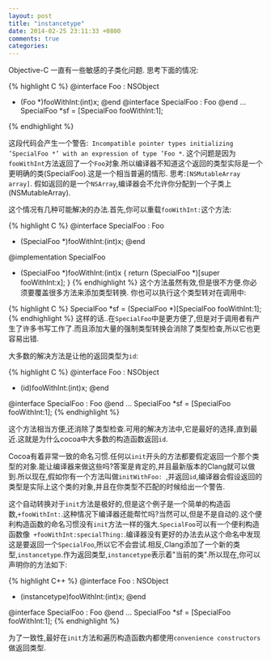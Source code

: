 ```yaml
---
layout: post
title: "instancetype"
date: 2014-02-25 23:11:33 +0800
comments: true
categories: 
---
```


Objective-C 一直有一些敏感的子类化问题. 思考下面的情况:

{% highlight C %}
@interface Foo : NSObject
+ (Foo *)fooWithInt:(int)x; @end
@interface SpecialFoo : Foo
@end
...
SpecialFoo *sf = [SpecialFoo fooWithInt:1];

{% endhighlight %}

<!-- more -->

这段代码会产生一个警告:` Incompatible pointer types initializing ’SpecialFoo *’ with an expression of type ’Foo *`. 这个问题是因为`fooWithInt`方法返回了一个`Foo`对象.所以编译器不知道这个返回的类型实际是一个更明确的类(SpecialFoo).这是一个相当普遍的情形. 思考:`[NSMutableArray array]`. 假如返回的是一个`NSArray`,编译器会不允许你分配到一个子类上(NSMutableArray).

这个情况有几种可能解决的办法.首先,你可以重载`fooWithInt:`这个方法:

{% highlight C %}
@interface SpecialFoo : Foo
+ (SpecialFoo *)fooWithInt:(int)x; 
@end

@implementation SpecialFoo
+ (SpecialFoo *)fooWithInt:(int)x {
 return (SpecialFoo *)[super fooWithInt:x];
}
{% endhighlight %}
这个方法虽然有效,但是很不方便.你必须要覆盖很多方法来添加类型转换.
你也可以执行这个类型转对在调用中:

{% highlight C %}
SpecialFoo *sf = (SpecialFoo *)[SpecialFoo fooWithInt:1];
{% endhighlight %}
这样的话..在`SpecialFoo`中是更方便了,但是对于调用者有产生了许多书写工作了.而且添加大量的强制类型转换会消除了类型检查,所以它也更容易出错.

大多数的解决方法是让他的返回类型为`id`:

{% highlight C %}
@interface Foo : NSObject 
+ (id)fooWithInt:(int)x; 
@end
  
@interface SpecialFoo : Foo
@end
...
SpecialFoo *sf = [SpecialFoo fooWithInt:1];
{% endhighlight %}

这个方法相当方便,还消除了类型检查.可用的解决方法中,它是最好的选择,直到最近.这就是为什么cocoa中大多数的构造函数返回`id`.

Cocoa有着非常一致的命名习惯.任何以`init`开头的方法都要假定返回一个那个类型的对象.能让编译器来做这些吗?答案是肯定的,并且最新版本的Clang就可以做到.所以现在,假如你有一个方法叫做`initWithFoo: `,并返回`id`,编译器会假设返回的类型是实际上这个类的对象,并且在你类型不匹配的时候给出一个警告.

这个自动转换对于`init`方法是极好的,但是这个例子是一个简单的构造函数,`+fooWithInt:`.这种情况下编译器还能帮忙吗?当然可以,但是不是自动的.这个便利构造函数的命名习惯没有`init`方法一样的强大.`SpecialFoo`可以有一个便利构造函数像` +fooWithInt:specialThing:`.编译器没有更好的办法去从这个命名中发现这是要返回一个`SpecialFoo`,所以它不会尝试.相反,Clang添加了一个新的类型,`instancetype`.作为返回类型,`instancetype`表示着"当前的类".所以现在,你可以声明你的方法如下:

{% highlight C++ %}
@interface Foo : NSObject
+ (instancetype)fooWithInt:(int)x; 
@end

@interface SpecialFoo : Foo
@end
...
SpecialFoo *sf = [SpecialFoo fooWithInt:1];
{% endhighlight %}

为了一致性,最好在`init`方法和遍历构造函数内都使用`convenience constructors`做返回类型.